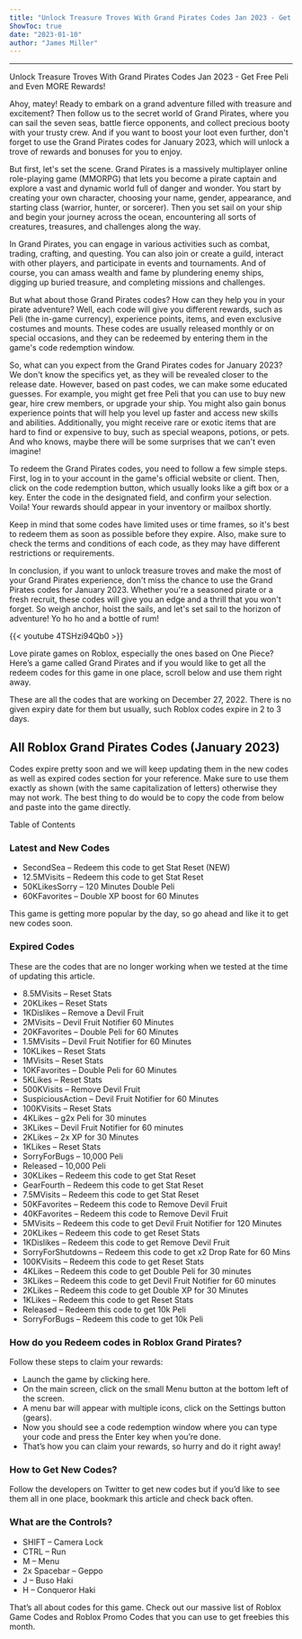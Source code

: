 ```yaml
---
title: "Unlock Treasure Troves With Grand Pirates Codes Jan 2023 - Get Free Peli and Even MORE Rewards!"
ShowToc: true 
date: "2023-01-10"
author: "James Miller"
---
```

*****
Unlock Treasure Troves With Grand Pirates Codes Jan 2023 - Get Free Peli and Even MORE Rewards!

Ahoy, matey! Ready to embark on a grand adventure filled with treasure and excitement? Then follow us to the secret world of Grand Pirates, where you can sail the seven seas, battle fierce opponents, and collect precious booty with your trusty crew. And if you want to boost your loot even further, don't forget to use the Grand Pirates codes for January 2023, which will unlock a trove of rewards and bonuses for you to enjoy.

But first, let's set the scene. Grand Pirates is a massively multiplayer online role-playing game (MMORPG) that lets you become a pirate captain and explore a vast and dynamic world full of danger and wonder. You start by creating your own character, choosing your name, gender, appearance, and starting class (warrior, hunter, or sorcerer). Then you set sail on your ship and begin your journey across the ocean, encountering all sorts of creatures, treasures, and challenges along the way.

In Grand Pirates, you can engage in various activities such as combat, trading, crafting, and questing. You can also join or create a guild, interact with other players, and participate in events and tournaments. And of course, you can amass wealth and fame by plundering enemy ships, digging up buried treasure, and completing missions and challenges.

But what about those Grand Pirates codes? How can they help you in your pirate adventure? Well, each code will give you different rewards, such as Peli (the in-game currency), experience points, items, and even exclusive costumes and mounts. These codes are usually released monthly or on special occasions, and they can be redeemed by entering them in the game's code redemption window.

So, what can you expect from the Grand Pirates codes for January 2023? We don't know the specifics yet, as they will be revealed closer to the release date. However, based on past codes, we can make some educated guesses. For example, you might get free Peli that you can use to buy new gear, hire crew members, or upgrade your ship. You might also gain bonus experience points that will help you level up faster and access new skills and abilities. Additionally, you might receive rare or exotic items that are hard to find or expensive to buy, such as special weapons, potions, or pets. And who knows, maybe there will be some surprises that we can't even imagine!

To redeem the Grand Pirates codes, you need to follow a few simple steps. First, log in to your account in the game's official website or client. Then, click on the code redemption button, which usually looks like a gift box or a key. Enter the code in the designated field, and confirm your selection. Voila! Your rewards should appear in your inventory or mailbox shortly.

Keep in mind that some codes have limited uses or time frames, so it's best to redeem them as soon as possible before they expire. Also, make sure to check the terms and conditions of each code, as they may have different restrictions or requirements.

In conclusion, if you want to unlock treasure troves and make the most of your Grand Pirates experience, don't miss the chance to use the Grand Pirates codes for January 2023. Whether you're a seasoned pirate or a fresh recruit, these codes will give you an edge and a thrill that you won't forget. So weigh anchor, hoist the sails, and let's set sail to the horizon of adventure! Yo ho ho and a bottle of rum!

{{< youtube 4TSHzi94Qb0 >}} 



Love pirate games on Roblox, especially the ones based on One Piece? Here’s a game called Grand Pirates and if you would like to get all the redeem codes for this game in one place, scroll below and use them right away.
 
These are all the codes that are working on December 27, 2022. There is no given expiry date for them but usually, such Roblox codes expire in 2 to 3 days.
 
## All Roblox Grand Pirates Codes (January 2023)
 
Codes expire pretty soon and we will keep updating them in the new codes as well as expired codes section for your reference. Make sure to use them exactly as shown (with the same capitalization of letters) otherwise they may not work. The best thing to do would be to copy the code from below and paste into the game directly.
 
Table of Contents
 
### Latest and New Codes
 
- SecondSea – Redeem this code to get Stat Reset (NEW)
 - 12.5MVisits – Redeem this code to get Stat Reset
 - 50KLikesSorry – 120 Minutes Double Peli
 - 60KFavorites – Double XP boost for 60 Minutes

 
This game is getting more popular by the day, so go ahead and like it to get new codes soon.
 
### Expired Codes
 
These are the codes that are no longer working when we tested at the time of updating this article.
 
- 8.5MVisits – Reset Stats
 - 20KLikes – Reset Stats
 - 1KDislikes – Remove a Devil Fruit
 - 2MVisits – Devil Fruit Notifier 60 Minutes
 - 20KFavorites – Double Peli for 60 Minutes
 - 1.5MVisits – Devil Fruit Notifier for 60 Minutes
 - 10KLikes – Reset Stats
 - 1MVisits – Reset Stats
 - 10KFavorites – Double Peli for 60 Minutes
 - 5KLikes – Reset Stats
 - 500KVisits – Remove Devil Fruit
 - SuspiciousAction – Devil Fruit Notifier for 60 Minutes
 - 100KVisits – Reset Stats
 - 4KLikes – g2x Peli for 30 minutes
 - 3KLikes – Devil Fruit Notifier for 60 minutes
 - 2KLikes – 2x XP for 30 Minutes
 - 1KLikes – Reset Stats
 - SorryForBugs – 10,000 Peli
 - Released – 10,000 Peli
 - 30KLikes – Redeem this code to get Stat Reset
 - GearFourth – Redeem this code to get Stat Reset
 - 7.5MVisits – Redeem this code to get Stat Reset
 - 50KFavorites – Redeem this code to Remove Devil Fruit
 - 40KFavorites – Redeem this code to Remove Devil Fruit
 - 5MVisits – Redeem this code to get Devil Fruit Notifier for 120 Minutes
 - 20KLikes – Redeem this code to get Reset Stats
 - 1KDislikes – Redeem this code to get Remove Devil Fruit
 - SorryForShutdowns – Redeem this code to get x2 Drop Rate for 60 Mins
 - 100KVisits – Redeem this code to get Reset Stats
 - 4KLikes – Redeem this code to get Double Peli for 30 minutes
 - 3KLikes – Redeem this code to get Devil Fruit Notifier for 60 minutes
 - 2KLikes – Redeem this code to get Double XP for 30 Minutes
 - 1KLikes – Redeem this code to get Reset Stats
 - Released – Redeem this code to get 10k Peli
 - SorryForBugs – Redeem this code to get 10k Peli

 
### How do you Redeem codes in Roblox Grand Pirates?
 

 
Follow these steps to claim your rewards:
 
- Launch the game by clicking here.
 - On the main screen, click on the small Menu button at the bottom left of the screen.
 - A menu bar will appear with multiple icons, click on the Settings button (gears).
 - Now you should see a code redemption window where you can type your code and press the Enter key when you’re done.
 - That’s how you can claim your rewards, so hurry and do it right away!

 
### How to Get New Codes?
 
Follow the developers on Twitter to get new codes but if you’d like to see them all in one place, bookmark this article and check back often.
 
### What are the Controls?
 
- SHIFT – Camera Lock
 - CTRL – Run
 - M – Menu
 - 2x Spacebar – Geppo
 - J – Buso Haki
 - H – Conqueror Haki

 
That’s all about codes for this game. Check out our massive list of Roblox Game Codes and Roblox Promo Codes that you can use to get freebies this month.




